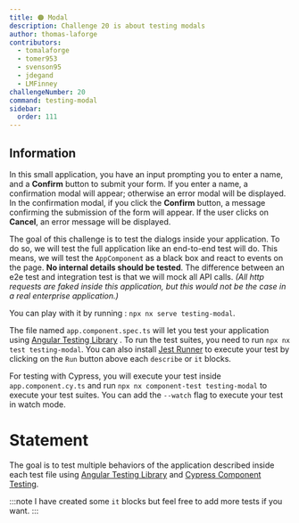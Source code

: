```yaml
---
title: 🟠 Modal
description: Challenge 20 is about testing modals
author: thomas-laforge
contributors:
  - tomalaforge
  - tomer953
  - svenson95
  - jdegand
  - LMFinney
challengeNumber: 20
command: testing-modal
sidebar:
  order: 111
---
```


## Information

In this small application, you have an input prompting you to enter a name, and a **Confirm** button to submit your form.
If you enter a name, a confirmation modal will appear; otherwise an error modal will be displayed.
In the confirmation modal, if you click the **Confirm** button, a message confirming the submission of the form will appear. If the user clicks on **Cancel**, an error message will be displayed.

The goal of this challenge is to test the dialogs inside your application. To do so, we will test the full application like an end-to-end test will do. This means, we will test the `AppComponent` as a black box and react to events on the page. <b>No internal details should be tested</b>. The difference between an e2e test and integration test is that we will mock all API calls. _(All http requests are faked inside this application, but this would not be the case in a real enterprise application.)_

You can play with it by running : `npx nx serve testing-modal`.

The file named `app.component.spec.ts` will let you test your application using [Angular Testing Library](https://testing-library.com/) . To run the test suites, you need to run `npx nx test testing-modal`. You can also install [Jest Runner](https://marketplace.visualstudio.com/items?itemName=firsttris.vscode-jest-runner) to execute your test by clicking on the `Run` button above each `describe` or `it` blocks.

For testing with Cypress, you will execute your test inside `app.component.cy.ts` and run `npx nx component-test testing-modal` to execute your test suites. You can add the `--watch` flag to execute your test in watch mode.

# Statement

The goal is to test multiple behaviors of the application described inside each test file using [Angular Testing Library](https://testing-library.com/) and [Cypress Component Testing](https://docs.cypress.io/guides/component-testing/overview).

:::note
I have created some `it` blocks but feel free to add more tests if you want.
:::
